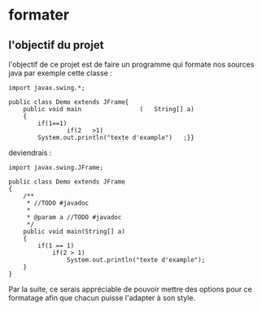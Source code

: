 # formater
## l'objectif du projet
l'objectif de ce projet est de faire un programme qui formate nos sources java
par exemple cette classe :
```
import javax.swing.*;

public class Demo extends JFrame{
	public void main				(	String[] a)
	{
		if(1==1)
				if(2   >1)
		System.out.println("texte d'example")	;}}
```
deviendrais :
```
import javax.swing.JFrame;

public class Demo extends JFrame
{
	/**
	 * //TODO #javadoc
	 *
	 * @param a //TODO #javadoc
	 */
	public void main(String[] a)
	{
		if(1 == 1)
			if(2 > 1)
				System.out.println("texte d'example");
	}
}
```
Par la suite, ce serais appréciable de pouvoir mettre des options pour ce formatage afin que chacun puisse l'adapter à son style.
